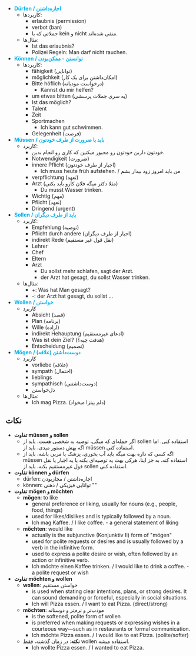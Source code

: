
- **<font color="#00b0f0">Dürfen / اجازه‌داشتن</font>**
	- کاربردها: 
		- erlaubnis (permission)
		- verbot (ban)
		- جملاتی که با kein و nicht منفی شده‌اند.
	- مثال‌ها:
		- Ist das erlaubnis?
		- Polizei Regeln: Man darf nicht rauchen.
- **<font color="#00b0f0">Können / توانستن - ممکن‌بودن</font>**
	- کاربردها:
		- fähigkeit (توانایی)
		- möglichkeit (امکان‌داشتن برای یک کار)
		- Bitte höflich (درخواست مودبانه)
			- Kannst du mir helfen?
		- um etwas bitten (یه سری جملات پرسشی)
		- Ist das möglich? 
		- Talent
		- Zeit
		- Sportmachen
			- Ich kann gut schwimmen.
		- Gelegenheit (فرصت)
- **<font color="#00b0f0">Müssen / باید یا ضرورت از طرف خودتون</font>**
	- کاربرد:
		- خودتون دارین خودتون رو مجبور میکنین که کاری رو انجام بدین.
		- Notwendigkeit (ضرورت)
		- innere Pflicht (اجبار از طرف خودتون)
			- Ich muss heute früh aufstehen. / من باید امروز زود بیدار بشم
		- verpflichtung (تعهد)
		- Arzt (مثلا دکتر میگه فلان کارو باید بکنی)
			- Du musst Wasser trinken.
		- Wichtig (مهم)
		- Pflicht (تعهد)
		- Dringend (urgent)
- **<font color="#00b0f0">Sollen / باید از طرف دیگران</font>**
	- کاربرد:
		- Empfehlung (توصیه)
		- Pflicht durch andere (اجبار از طرف دیگران)
		- indirekt Rede (نقل قول غیر مستقیم)
		- Lehrer
		- Chef
		- Eltern
		- Arzt
			- Du sollst mehr schlafen, sagt der Arzt.
			- der Arzt hat gesagt, du sollst Wasser trinken.
	- مثال‌ها:
		- +: Was hat Man gesagt?
		- -: der Arzt hat gesagt, du sollst ...
- **<font color="#00b0f0">Wollen / خواستن</font>**
	- کاربرد
		- Absicht (قصد)
		- Plan (برنامه)
		- Wille (اراده)
		- indirekt Hehauptung (ادعای غیرمستقیم)
		- Was ist dein Ziel? (هدفت چیه؟)
		- Entscheidung (تصمیم)
- **<font color="#00b0f0">Mögen / دوست‌داشتن (علاقه)</font>**
	- کاربرد
		- vorliebe (علاقه)
		- sympath (احتمال)
		- lieblings
		- sympathisch (دوست‌داشتنی)
		- دل‌خواستن
	- مثال‌ها:
		- Ich mag Pizza. (دلم پیتزا میخواد)
## نکات

- **تفاوت müssen و sollen**
	- اگر جمله‌ای که میگی، توصیه به شخصی هست، باید از sollen استفاده کنی. اما اگه بهش دستور میدی، باید از müssen استفاده کنی.
	- اگه کسی که داره بهت میگه باید آب بخوری، پزشک یا مربی باشه، باید از müssen استفاده کنه. به جز اینا، هرکی بهت یه توصیه‌ای بکنه یا یه اجبار یا نقل قول غیرمستقیم بکنه، باید از sollen استفاده کنی.
- **تفاوت können و dürfen**
	- dürfen: اجازه‌داشتن / مجاز‌بودن
	- können: توانایی فیزیکی / ذهنی ""
- **تفاوت mögen و möchten**
	- **mögen**: to like
		- general preference or liking, usually for nouns (e.g., people, food, things)
		- used for likes/dislikes and is typically followed by a noun.
		- Ich mag Kaffee. / I like coffee. - a general statement of liking
	- **möchten**: would like 
		- actually is the subjunctive (Konjunktiv II) form of "mögen"
		- used for polite requests or desires and is usually followed by a verb in the infinitive form.
		- used to express a polite desire or wish, often followed by an action or infinitive verb.
		- Ich möchte einen Kaffee trinken. / I would like to drink a coffee. - a polite request or wish
- **تفاوت möchten و wollen**
	- **wollen**: خواستن مستقیم
		- is used when stating clear intentions, plans, or strong desires. It can sound demanding or forceful, especially in social situations.
		- Ich will Pizza essen. / I want to eat Pizza. (direct/strong)
	- **möchten**: مودب‌تر و نرم‌تر و دوستانه
		- is the softened, polite form of wollen
		- is preferred when making requests or expressing wishes in a courteous way—such as in restaurants or formal communication.
		- Ich möchte Pizza essen. / I would like to eat Pizza. (polite/softer)
	- **نکته**: در زمان گذشته، فقط wollen استفاده میشه.
		- Ich wollte Pizza essen. / I wanted to eat Pizza.